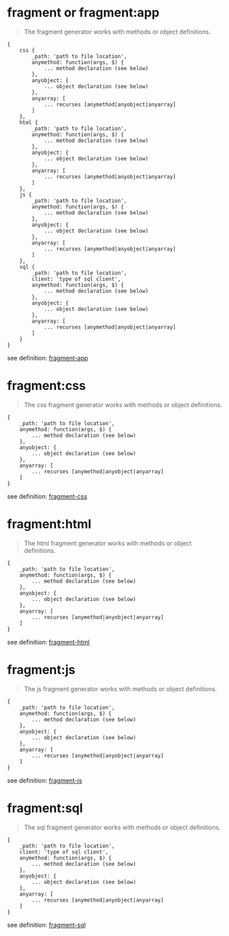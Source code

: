 # fragment or fragment:app  

> The fragment generator works with methods or object definitions.

	{
		css {
			_path: 'path to file location',
			anymethod: function(args, $) {
				... method declaration (see below)
			},
			anyobject: {
				... object declaration (see below)
			},
			anyarray: [
				... recurses [anymethod|anyobject|anyarray]
			]
		},
		html {
			_path: 'path to file location',
			anymethod: function(args, $) {
				... method declaration (see below)
			},
			anyobject: {
				... object declaration (see below)
			},
			anyarray: [
				... recurses [anymethod|anyobject|anyarray]
			]
		},
		js {
			_path: 'path to file location',
			anymethod: function(args, $) {
				... method declaration (see below)
			},
			anyobject: {
				... object declaration (see below)
			},
			anyarray: [
				... recurses [anymethod|anyobject|anyarray]
			]
		},
		sql {
			_path: 'path to file location',
			client: 'type of sql client',
			anymethod: function(args, $) {
				... method declaration (see below)
			},
			anyobject: {
				... object declaration (see below)
			},
			anyarray: [
				... recurses [anymethod|anyobject|anyarray]
			]
		}
	}

see definition: [fragment-app](app/USAGE.md "fragment-app")


# fragment:css

> The css fragment generator works with methods or object definitions.

	{
		_path: 'path to file location',
		anymethod: function(args, $) {
			... method declaration (see below)
		},
		anyobject: {
			... object declaration (see below)
		},
		anyarray: [
			... recurses [anymethod|anyobject|anyarray]
		]
	}

see definition: [fragment-css](css/USAGE.md "fragment-css")


# fragment:html

> The html fragment generator works with methods or object definitions.

	{
		_path: 'path to file location',
		anymethod: function(args, $) {
			... method declaration (see below)
		},
		anyobject: {
			... object declaration (see below)
		},
		anyarray: [
			... recurses [anymethod|anyobject|anyarray]
		]
	}

see definition: [fragment-html](html/USAGE.md "fragment-html")


# fragment:js

> The js fragment generator works with methods or object definitions.

	{
		_path: 'path to file location',
		anymethod: function(args, $) {
			... method declaration (see below)
		},
		anyobject: {
			... object declaration (see below)
		},
		anyarray: [
			... recurses [anymethod|anyobject|anyarray]
		]
	}

see definition: [fragment-js](js/USAGE.md "fragment-js")


# fragment:sql

> The sql fragment generator works with methods or object definitions.

	{
		_path: 'path to file location',
		client: 'type of sql client',
		anymethod: function(args, $) {
			... method declaration (see below)
		},
		anyobject: {
			... object declaration (see below)
		},
		anyarray: [
			... recurses [anymethod|anyobject|anyarray]
		]
	}

see definition: [fragment-sql](sql/USAGE.md "fragment-sql")